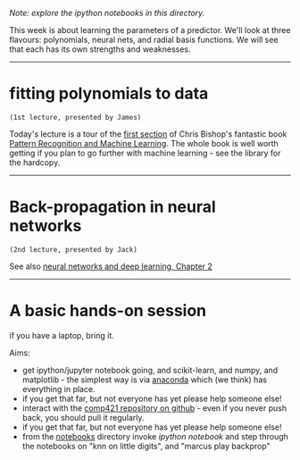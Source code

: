 _Note: explore the ipython notebooks in this directory._

This week is about learning the parameters of a predictor. We'll look at three flavours: polynomials, neural nets, and radial basis functions. We will see that each has its own strengths and weaknesses.

***
# fitting polynomials to data
`(1st lecture, presented by James)`

Today's lecture is a tour of the [first section]() of Chris Bishop's fantastic book [Pattern Recognition and Machine Learning](http://research.microsoft.com/en-us/um/people/cmbishop/prml/). The whole book is well worth getting if you plan to go further with machine learning - see the library for the hardcopy.

 
***

# Back-propagation in neural networks
`(2nd lecture, presented by Jack)`

See also [neural networks and deep learning, Chapter 2](http://neuralnetworksanddeeplearning.com/chap2.html)


***

# A basic hands-on session 

if you have a laptop, bring it.

Aims:

 * get ipython/jupyter notebook going, and scikit-learn, and numpy, and matplotlib - the simplest way is via [anaconda](https://www.continuum.io/downloads) which (we think) has everything in place.
 * if you get that far, but not everyone has yet please help someone else!
 * interact with the [comp421 repository on github](https://github.com/garibaldu/comp421) - even if you never push back, you should pull it regularly.
 * if you get that far, but not everyone has yet please help someone else!
 * from the [notebooks](https://github.com/garibaldu/comp421/tree/master/notebooks) directory invoke _ipython notebook_ and step through the notebooks on "knn on little digits", and "marcus play backprop"
